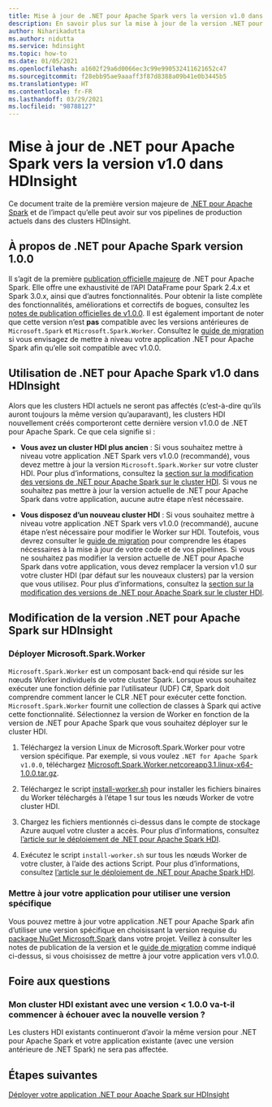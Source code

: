 ```yaml
---
title: Mise à jour de .NET pour Apache Spark vers la version v1.0 dans HDI
description: En savoir plus sur la mise à jour de la version .NET pour Apache Spark vers 1.0 dans HDI et sur la façon dont cela affecte votre code et vos clusters existants.
author: Niharikadutta
ms.author: nidutta
ms.service: hdinsight
ms.topic: how-to
ms.date: 01/05/2021
ms.openlocfilehash: a1602f29a6d0066ec3c99e990532411621652c47
ms.sourcegitcommit: f28ebb95ae9aaaff3f87d8388a09b41e0b3445b5
ms.translationtype: HT
ms.contentlocale: fr-FR
ms.lasthandoff: 03/29/2021
ms.locfileid: "98788127"
---
```

# <a name="updating-net-for-apache-spark-to-version-v10--in-hdinsight"></a>Mise à jour de .NET pour Apache Spark vers la version v1.0 dans HDInsight

Ce document traite de la première version majeure de [.NET pour Apache Spark](https://github.com/dotnet/spark) et de l’impact qu’elle peut avoir sur vos pipelines de production actuels dans des clusters HDInsight.

## <a name="about-net-for-apache-spark-version-100"></a>À propos de .NET pour Apache Spark version 1.0.0

Il s’agit de la première [publication officielle majeure](https://github.com/dotnet/spark/releases/tag/v1.0.0) de .NET pour Apache Spark. Elle offre une exhaustivité de l’API DataFrame pour Spark 2.4.x et Spark 3.0.x, ainsi que d’autres fonctionnalités. Pour obtenir la liste complète des fonctionnalités, améliorations et correctifs de bogues, consultez les [notes de publication officielles de v1.0.0](https://github.com/dotnet/spark/blob/master/docs/release-notes/1.0.0/release-1.0.0.md).
Il est également important de noter que cette version n’est **pas** compatible avec les versions antérieures de `Microsoft.Spark` et `Microsoft.Spark.Worker`. Consultez le [guide de migration](https://github.com/dotnet/spark/blob/master/docs/migration-guide.md#upgrading-from-microsoftspark-0x-to-10) si vous envisagez de mettre à niveau votre application .NET pour Apache Spark afin qu’elle soit compatible avec v1.0.0.

## <a name="using-net-for-apache-spark-v10-in-hdinsight"></a>Utilisation de .NET pour Apache Spark v1.0 dans HDInsight

Alors que les clusters HDI actuels ne seront pas affectés (c’est-à-dire qu’ils auront toujours la même version qu’auparavant), les clusters HDI nouvellement créés comporteront cette dernière version v1.0.0 de .NET pour Apache Spark. Ce que cela signifie si :

- **Vous avez un cluster HDI plus ancien** : Si vous souhaitez mettre à niveau votre application .NET Spark vers v1.0.0 (recommandé), vous devez mettre à jour la version `Microsoft.Spark.Worker` sur votre cluster HDI. Pour plus d’informations, consultez la [section sur la modification des versions de .NET pour Apache Spark sur le cluster HDI](#changing-net-for-apache-spark-version-on-hdinsight).
Si vous ne souhaitez pas mettre à jour la version actuelle de .NET pour Apache Spark dans votre application, aucune autre étape n’est nécessaire.  

- **Vous disposez d’un nouveau cluster HDI** : Si vous souhaitez mettre à niveau votre application .NET Spark vers v1.0.0 (recommandé), aucune étape n’est nécessaire pour modifier le Worker sur HDI. Toutefois, vous devrez consulter le [guide de migration](https://github.com/dotnet/spark/blob/master/docs/migration-guide.md#upgrading-from-microsoftspark-0x-to-10) pour comprendre les étapes nécessaires à la mise à jour de votre code et de vos pipelines.
Si vous ne souhaitez pas modifier la version actuelle de .NET pour Apache Spark dans votre application, vous devez remplacer la version v1.0 sur votre cluster HDI (par défaut sur les nouveaux clusters) par la version que vous utilisez. Pour plus d’informations, consultez la [section sur la modification des versions de .NET pour Apache Spark sur le cluster HDI](spark-dotnet-version-update.md#changing-net-for-apache-spark-version-on-hdinsight).  

## <a name="changing-net-for-apache-spark-version-on-hdinsight"></a>Modification de la version .NET pour Apache Spark sur HDInsight

### <a name="deploy-microsoftsparkworker"></a>Déployer Microsoft.Spark.Worker

`Microsoft.Spark.Worker` est un composant back-end qui réside sur les nœuds Worker individuels de votre cluster Spark. Lorsque vous souhaitez exécuter une fonction définie par l’utilisateur (UDF) C#, Spark doit comprendre comment lancer le CLR .NET pour exécuter cette fonction. `Microsoft.Spark.Worker` fournit une collection de classes à Spark qui active cette fonctionnalité. Sélectionnez la version de Worker en fonction de la version de .NET pour Apache Spark que vous souhaitez déployer sur le cluster HDI.

1. Téléchargez la version Linux de Microsoft.Spark.Worker pour votre version spécifique. Par exemple, si vous voulez `.NET for Apache Spark v1.0.0`, téléchargez [Microsoft.Spark.Worker.netcoreapp3.1.linux-x64-1.0.0.tar.gz](https://github.com/dotnet/spark/releases/tag/v1.0.0).  

2. Téléchargez le script [install-worker.sh](https://github.com/dotnet/spark/blob/master/deployment/install-worker.sh) pour installer les fichiers binaires du Worker téléchargés à l’étape 1 sur tous les nœuds Worker de votre cluster HDI.  

3. Chargez les fichiers mentionnés ci-dessus dans le compte de stockage Azure auquel votre cluster a accès. Pour plus d’informations, consultez [l’article sur le déploiement de .NET pour Apache Spark HDI](/dotnet/spark/tutorials/hdinsight-deployment#upload-files-to-azure).

4. Exécutez le script `install-worker.sh` sur tous les nœuds Worker de votre cluster, à l’aide des actions Script. Pour plus d’informations, consultez [l’article sur le déploiement de .NET pour Apache Spark HDI](/dotnet/spark/tutorials/hdinsight-deployment#run-the-hdinsight-script-action).

### <a name="update-your-application-to-use-specific-version"></a>Mettre à jour votre application pour utiliser une version spécifique

Vous pouvez mettre à jour votre application .NET pour Apache Spark afin d’utiliser une version spécifique en choisissant la version requise du [package NuGet Microsoft.Spark](https://www.nuget.org/packages/Microsoft.Spark/) dans votre projet. Veillez à consulter les notes de publication de la version et le [guide de migration](https://github.com/dotnet/spark/blob/master/docs/migration-guide.md#upgrading-from-microsoftspark-0x-to-10) comme indiqué ci-dessus, si vous choisissez de mettre à jour votre application vers v1.0.0.

## <a name="faqs"></a>Foire aux questions

### <a name="will-my-existing-hdi-cluster-with-version--100-start-failing-with-the-new-release"></a>Mon cluster HDI existant avec une version < 1.0.0 va-t-il commencer à échouer avec la nouvelle version ?

Les clusters HDI existants continueront d’avoir la même version pour .NET pour Apache Spark et votre application existante (avec une version antérieure de .NET Spark) ne sera pas affectée.

## <a name="next-steps"></a>Étapes suivantes

[Déployer votre application .NET pour Apache Spark sur HDInsight](/dotnet/spark/tutorials/hdinsight-deployment)